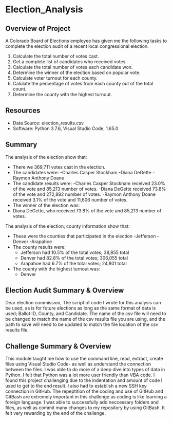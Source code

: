 # Election_Analysis

## Overview of Project
A Colorado Board of Elections employee has given me the following tasks to complete the election audit of a recent local congressional election.

1. Calculate the total number of votes cast.
2. Get a complete list of candidates who received votes.
3. Calculate the total number of votes each candidate won.
4. Determine the winner of the election based on popular vote.
5. Calculate voter turnout for each county.
6. Calulate the percentage of votes from each county out of the total count.
7. Determine the county with the highest turnout.

## Resources
- Data Source: election_results.csv
- Software: Python 3.7.6, Visual Studio Code, 1.65.0

## Summary
The analysis of the election show that:
- There we 369,711 votes cast in the election.
- The candidates were:
    -Charles Casper Stockham
    -Diana DeGette
    -Raymon Anthony Doane
- The candidate results were:
    -Charles Casper Stockham received 23.0% of the vote and 85,213 number of votes.
    -Diana DeGette received 73.8% of the vote and 272,892 number of votes.
    -Raymon Anthony Doane received 3.1% of the vote and 11,606 number of votes.
- The winner of the election was:
- Diana DeGette, who received 73.8% of the vote and 85,213 number of votes.

The analysis of the election; county information show that:
- These were the counties that participated in the election
	-Jefferson
	-Denver
	-Arapahoe
- The county results were:
	- Jefferson had 10.5% of the total votes; 38,855 total
	- Denver had 82.8% of the total votes; 306,055 total
	- Arapahoe had 6.7% of the total votes; 24,801 total
- The county with the highest turnout was:
	- Denver

## Election Audit Summary & Overview
Dear election commission,
The script of code I wrote for this analysis can be used, as is for future elections as long as the same format of data is used; Ballot ID, County, and Candidate. The name of the csv file will need to be changed to match the name of the csv results file you are using, and the path to save will need to be updated to match the file location of the csv results file. 

## Challenge Summary & Overview
This module taught me how to use the command line, read, extract, create files using Visual Studio Code- as well as understand the connection between the files. I was able to do more of a deep dive into types of data in Python. I felt that Python was a lot more user friendly than VBA code.
I found this project challenging due to the indentation and amount of code I used to get to the end result. I also had to establish a new SSH key connection in GitHub. The repeptition of the coding and use of GitHub and GitBash are extremely important in this challenge as coding is like learning a foreign language. I was able to successfully add neccessary folders and files, as well as commit many changes to my repository by using GitBash. 
It felt very rewarding by the end of the challenge.
